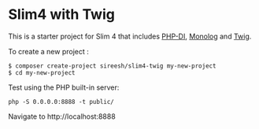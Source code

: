 # Slim4 with Twig

This is a starter project for Slim 4 that includes [PHP-DI][1], [Monolog][2] and [Twig][3].

[1]: http://php-di.org
[2]: https://github.com/Seldaek/monolog
[3]: https://twig.symfony.com/

To create a new project :

    $ composer create-project sireesh/slim4-twig my-new-project
    $ cd my-new-project

Test using the PHP built-in server:

    php -S 0.0.0.0:8888 -t public/
 
 Navigate to http://localhost:8888
